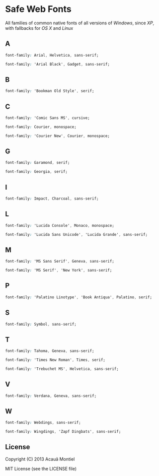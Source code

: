 Safe Web Fonts
==============

All families of common native fonts of all versions of *Windows*, since *XP*, with fallbacks for *OS X* and *Linux*


A
-

```css
font-family: Arial, Helvetica, sans-serif;
```

```css
font-family: 'Arial Black', Gadget, sans-serif;
```

B
-

```css
font-family: 'Bookman Old Style', serif;
```

C
-

```css
font-family: 'Comic Sans MS', cursive;
```

```css
font-family: Courier, monospace;
```

```css
font-family: 'Courier New', Courier, monospace;
```

G
-

```css
font-family: Garamond, serif;
```

```css
font-family: Georgia, serif;
```

I
-

```css
font-family: Impact, Charcoal, sans-serif;
```

L
-

```css
font-family: 'Lucida Console', Monaco, monospace;
```

```css
font-family: 'Lucida Sans Unicode', 'Lucida Grande', sans-serif;
```

M
-

```css
font-family: 'MS Sans Serif', Geneva, sans-serif;
```

```css
font-family: 'MS Serif', 'New York', sans-serif;
```

P
-

```css
font-family: 'Palatino Linotype', 'Book Antiqua', Palatino, serif;
```

S
-

```css
font-family: Symbol, sans-serif;
```

T
-

```css
font-family: Tahoma, Geneva, sans-serif;
```

```css
font-family: 'Times New Roman', Times, serif;
```

```css
font-family: 'Trebuchet MS', Helvetica, sans-serif;
```

V
-

```css
font-family: Verdana, Geneva, sans-serif;
```

W
-

```css
font-family: Webdings, sans-serif;
```

```css
font-family: Wingdings, 'Zapf Dingbats', sans-serif;
```

License
-------

Copyright (C) 2013 Acauã Montiel

MIT License (see the LICENSE file)